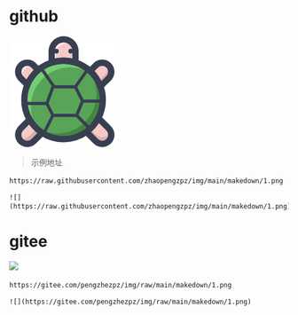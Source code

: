 

# github

![](https://raw.githubusercontent.com/zhaopengzpz/img/main/makedown/1.png)

> 示例地址

`https://raw.githubusercontent.com/zhaopengzpz/img/main/makedown/1.png`

```
![](https://raw.githubusercontent.com/zhaopengzpz/img/main/makedown/1.png)
```

# gitee

![](https://gitee.com/pengzhezpz/img/raw/main/makedown/1.png)

`https://gitee.com/pengzhezpz/img/raw/main/makedown/1.png`

```
![](https://gitee.com/pengzhezpz/img/raw/main/makedown/1.png)
```

